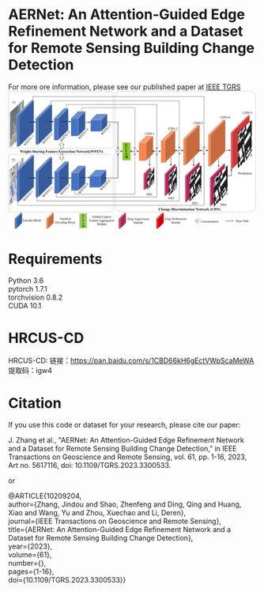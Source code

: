 # AERNet: An Attention-Guided Edge Refinement Network and a Dataset for Remote Sensing Building Change Detection
For more ore information, please see our published paper at [IEEE TGRS](https://ieeexplore.ieee.org/abstract/document/10209204)  
![AERNet](net.png)
# Requirements
Python 3.6  
pytorch 1.7.1  
torchvision 0.8.2  
CUDA 10.1
# HRCUS-CD
HRCUS-CD: 链接：https://pan.baidu.com/s/1CBD66kH6gEctVWpScaMeWA 提取码：igw4
# Citation
If you use this code or dataset for your research, please cite our paper:  

J. Zhang et al., "AERNet: An Attention-Guided Edge Refinement Network and a Dataset for Remote Sensing Building Change Detection," in IEEE Transactions on Geoscience and Remote Sensing, vol. 61, pp. 1-16, 2023, Art no. 5617116, doi: 10.1109/TGRS.2023.3300533.

or

@ARTICLE{10209204,  
  author={Zhang, Jindou and Shao, Zhenfeng and Ding, Qing and Huang, Xiao and Wang, Yu and Zhou, Xuechao and Li, Deren},  
  journal={IEEE Transactions on Geoscience and Remote Sensing},   
  title={AERNet: An Attention-Guided Edge Refinement Network and a Dataset for Remote Sensing Building Change Detection},   
  year={2023},  
  volume={61},  
  number={},  
  pages={1-16},  
  doi={10.1109/TGRS.2023.3300533}}
